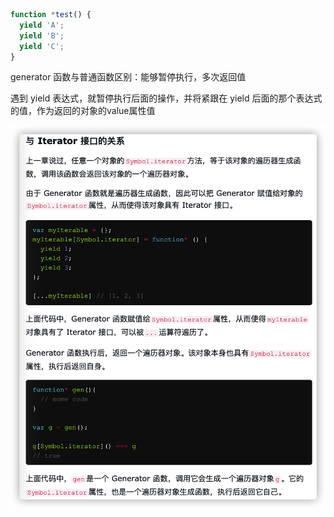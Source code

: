 ```javascript
function *test() {
  yield 'A';
  yield 'B';
  yield 'C';
}
```

generator 函数与普通函数区别：能够暂停执行，多次返回值

遇到 yield 表达式，就暂停执行后面的操作，并将紧跟在 yield 后面的那个表达式的值，作为返回的对象的value属性值



![picture 1](images/3e95f6e1731b9694eb9f0fb9ccd9119e0c782cd1278183af2d2317d064dff7e7.png)  

